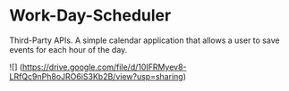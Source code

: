 # Work-Day-Scheduler

Third-Party APIs. A simple calendar application that allows a user to save events for each hour of the day.

![] (https://drive.google.com/file/d/10IFRMyev8-LRfQc9nPh8oJRO6iS3Kb2B/view?usp=sharing)
